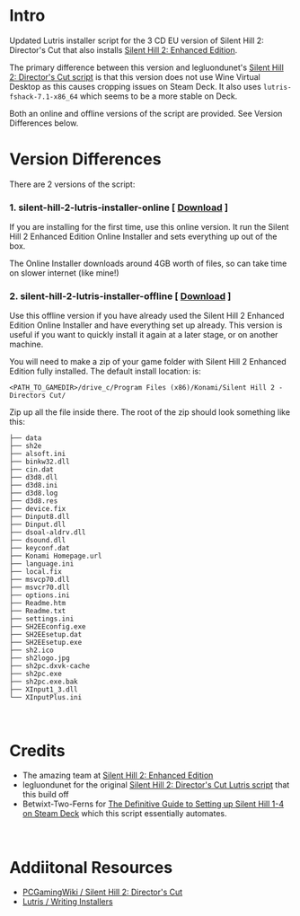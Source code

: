 # Intro
Updated Lutris installer script for the 3 CD EU version of Silent Hill 2: Director's Cut that also installs [Silent Hill 2: Enhanced Edition](https://enhanced.townofsilenthill.com/SH2/). 

The primary difference between this version and legluondunet's [Silent Hill 2: Director's Cut script](https://lutris.net/games/silent-hill-2-directors-cut//) is that this version does not use Wine Virtual Desktop as this causes cropping issues on Steam Deck. It also uses `lutris-fshack-7.1-x86_64` which seems to be a more stable on Deck.

Both an online and offline versions of the script are provided. See Version Differences below.

#

<a name="versions"></a> 
# Version Differences
There are 2 versions of the script:<br>

### 1. **silent-hill-2-lutris-installer-online** [ [Download](https://github.com/eskay993/gamefiles/raw/main/silent-hill-2/silent-hill-2-lutris-installer-online.zip) ]<br>
If you are installing for the first time, use this online version. It run the Silent Hill 2 Enhanced Edition Online Installer and sets everything up out of the box.

The Online Installer downloads around 4GB worth of files, so can take time on slower internet (like mine!)


### 2. **silent-hill-2-lutris-installer-offline** [ [Download](https://github.com/eskay993/gamefiles/raw/main/silent-hill-2/silent-hill-2-lutris-installer-offline.zip) ]<br>
Use this offline version if you have already used the Silent Hill 2 Enhanced Edition Online Installer and have everything set up already. This version is useful if you want to quickly install it again at a later stage, or on another machine.

You will need to make a zip of your game folder with Silent Hill 2 Enhanced Edition fully installed. The default install location: is:

```
<PATH_TO_GAMEDIR>/drive_c/Program Files (x86)/Konami/Silent Hill 2 - Directors Cut/
```

Zip up all the file inside there. The root of the zip should look something like this:

```
├── data
├── sh2e
├── alsoft.ini
├── binkw32.dll
├── cin.dat
├── d3d8.dll
├── d3d8.ini
├── d3d8.log
├── d3d8.res
├── device.fix
├── Dinput8.dll
├── Dinput.dll
├── dsoal-aldrv.dll
├── dsound.dll
├── keyconf.dat
├── Konami Homepage.url
├── language.ini
├── local.fix
├── msvcp70.dll
├── msvcr70.dll
├── options.ini
├── Readme.htm
├── Readme.txt
├── settings.ini
├── SH2EEconfig.exe
├── SH2EEsetup.dat
├── SH2EEsetup.exe
├── sh2.ico
├── sh2logo.jpg
├── sh2pc.dxvk-cache
├── sh2pc.exe
├── sh2pc.exe.bak
├── XInput1_3.dll
└── XInputPlus.ini
```


<br>

#

# Credits
- The amazing team at [Silent Hill 2: Enhanced Edition](https://enhanced.townofsilenthill.com/SH2/)
- legluondunet for the original [Silent Hill 2: Director's Cut Lutris script](https://lutris.net/games/silent-hill-2-directors-cut//) that this build off
- Betwixt-Two-Ferns for [The Definitive Guide to Setting up Silent Hill 1-4 on Steam Deck](https://www.reddit.com/r/SteamDeck/comments/wziuwc/the_definitive_guide_to_setting_up_silent_hill_14/) which this script essentially automates.

<br>

# Addiitonal Resources
- [PCGamingWiki / Silent Hill 2: Director's Cut](https://www.pcgamingwiki.com/wiki/Silent_Hill_2:_Director%27s_Cut)
- [Lutris / Writing Installers](https://github.com/lutris/lutris/blob/master/docs/installers.rst)
